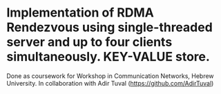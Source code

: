 # Implementation of RDMA Rendezvous using single-threaded server and up to four clients simultaneously. KEY-VALUE store.
Done as coursework for Workshop in Communication Networks, Hebrew University. In collaboration with Adir Tuval (https://github.com/AdirTuval)
